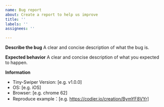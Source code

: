 ```yaml
---
name: Bug report
about: Create a report to help us improve
title: ''
labels: ''
assignees: ''

---
```


**Describe the bug**
A clear and concise description of what the bug is.

**Expected behavior**
A clear and concise description of what you expected to happen.

**Information**
 - Tiny-Swiper Version: [e.g. v1.0.0]
 - OS: [e.g. iOS]
 - Browser: [e.g. chrome 62]
 - Reproduce example：[e.g. https://codier.io/creation/BymYF8VYr]
